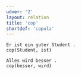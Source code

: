 ```yaml
---
udver: '2'
layout: relation
title: 'cop'
shortdef: 'copula'
---
```


~~~ sdparse
Er ist ein guter Student .
cop(Student, ist)
~~~

~~~ sdparse
Alles wird besser .
cop(besser, wird)
~~~
